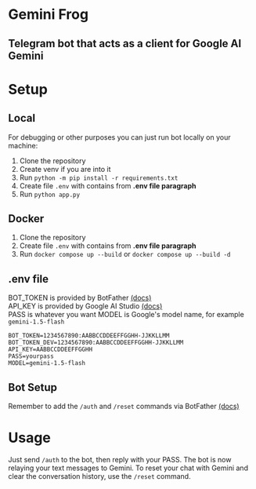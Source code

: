 # Gemini Frog
## Telegram bot that acts as a client for Google AI Gemini

# Setup

## Local 
For debugging or other purposes you can just run bot locally on your machine:
1. Clone the repository
2. Create venv if you are into it
3. Run `python -m pip install -r requirements.txt`
4. Create file `.env` with contains from **.env file paragraph**
5. Run `python app.py`

## Docker
1. Clone the repository
2. Create file `.env` with contains from **.env file paragraph**
3. Run `docker compose up --build` or `docker compose up --build -d`

## .env file
BOT_TOKEN is provided by BotFather [(docs)](https://core.telegram.org/bots/tutorial#obtain-your-bot-token)<br>
API_KEY is provided by Google AI Studio [(docs)](https://ai.google.dev/gemini-api/docs/api-key)<br>
PASS is whatever you want
MODEL is Google's model name, for example `gemini-1.5-flash`
```
BOT_TOKEN=1234567890:AABBCCDDEEFFGGHH-JJKKLLMM
BOT_TOKEN_DEV=1234567890:AABBCCDDEEFFGGHH-JJKKLLMM
API_KEY=AABBCCDDEEFFGGHH
PASS=yourpass
MODEL=gemini-1.5-flash
```

## Bot Setup

Remember to add the `/auth` and `/reset` commands via BotFather [(docs)](https://core.telegram.org/bots/features#commands)<br>

# Usage

Just send `/auth` to the bot, then reply with your PASS. The bot is now relaying your text messages 
to Gemini. To reset your chat with Gemini and clear the conversation history, use the `/reset` command.